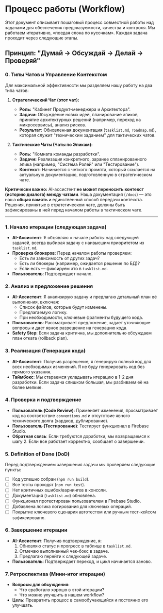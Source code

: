 # Процесс работы (Workflow)

Этот документ описывает пошаговый процесс совместной работы над задачами для обеспечения предсказуемости, качества и контроля. Мы работаем итеративно, «поедая слона по кусочкам». Каждая задача проходит через следующие этапы.

## Принцип: "Думай -> Обсуждай -> Делай -> Проверяй"

### 0. Типы Чатов и Управление Контекстом

Для максимальной эффективности мы разделяем нашу работу на два типа чатов:

1.  **Стратегический Чат (этот чат):**
    *   **Роль:** "Кабинет Продукт-менеджера и Архитектора".
    *   **Задачи:** Обсуждение новых идей, планирование эпиков, принятие архитектурных решений (например, переход на микросервисы), анализ рисков.
    *   **Результат:** Обновленная документация (`tasklist.md`, `roadmap.md`), которая служит "техническим заданием" для тактических чатов.

2.  **Тактические Чаты (Чаты по Эпикам):**
    *   **Роль:** "Комната команды разработки".
    *   **Задачи:** Реализация конкретного, заранее спланированного эпика (например, "Система Ролей" или "Тестирование").
    *   **Контекст:** Начинается с четкого промпта, который ссылается на актуальную документацию, подготовленную в стратегическом чате.

**Критически важно:** AI-ассистент **не может переносить контекст (историю диалога) между чатами**. Наша документация (`/docs`) — это наша **общая память** и единственный способ передачи контекста. Решения, принятые в стратегическом чате, должны быть зафиксированы в ней перед началом работы в тактическом чате.

---

### 1. Начало итерации (следующая задача)

-   **AI-Ассистент**: Я объявляю о начале работы над следующей задачей, всегда выбирая задачу с наивысшим приоритетом из `tasklist.md`.
-   **Проверка блокеров**: Перед началом работы проверяем:
    -   Есть ли зависимость от других задач?
    -   Есть ли блокеры (например, ожидается решение по БД)?
    -   Если есть — фиксируем это в `tasklist.md`.
-   **Пользователь**: Подтверждает начало.

### 2. Анализ и предложение решения

-   **AI-Ассистент**: Я анализирую задачу и предлагаю детальный план её выполнения, включая:
    -   Список файлов, которые будут изменены.
    -   Предлагаемую логику.
    -   При необходимости, ключевые фрагменты будущего кода.
-   **Пользователь**: Рассматривает предложение, задает уточняющие вопросы и дает явное разрешение на генерацию кода.
-   **Safety Step**: Если задача критична, мы дополнительно обсуждаем план отката (rollback plan).

### 3. Реализация (Генерация кода)

-   **AI-Ассистент**: Получив разрешение, я генерирую полный код для всех необходимых изменений. Я не буду генерировать код без прямого указания.
-   **Таймбокс**: Мы стараемся укладывать итерацию в 1-2 дня разработки. Если задача слишком большая, мы разбиваем её на более мелкие.

### 4. Проверка и подтверждение

-   **Пользователь (Code Review)**: Применяет изменения, просматривает код на соответствие `conventions.md` и отсутствие явного технического долга (хардкод, дублирование).
-   **Пользователь (Тестирование)**: Тестирует функционал в Firebase Studio.
-   **Обратная связь**: Если требуются доработки, мы возвращаемся к шагу 2. Если все работает корректно, сообщает о завершении.

### 5. Definition of Done (DoD)

Перед подтверждением завершения задачи мы проверяем следующие пункты:
-   [ ] Код успешно собран (`npm run build`).
-   [ ] Все тесты проходят (`npm run test`).
-   [ ] Нет критичных ошибок/варнингов в консоли.
-   [ ] Документация (`tasklist.md`) обновлена.
-   [ ] Функционал протестирован пользователем в Firebase Studio.
-   [ ] Добавлена логика логирования для ключевых операций.
-   [ ] Покрытие ключевого сценария автотестом или ручным тест-кейсом зафиксировано.

### 6. Завершение итерации

-   **AI-Ассистент**: Получив подтверждение, я:
    1.  Обновляю статус и прогресс в таблице в `tasklist.md`.
    2.  Отмечаю выполненный чек-бокс в задаче.
    3.  Предлагаю перейти к следующей задаче.
-   **Пользователь**: Подтверждает переход, и цикл начинается заново.

### 7. Ретроспектива (Мини-итог итерации)

-   **Вопросы для обсуждения**:
    -   Что сработало хорошо в этой итерации?
    -   Что можно улучшить в нашем workflow?
-   **Цель**: Превратить процесс в самообучающийся и постоянно его улучшать.